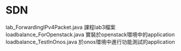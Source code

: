 # SDN
lab_ForwardingIPv4Packet.java     課程lab3檔案
loadbalance_ForOpenstack.java     實裝於openstack環境中的application
loadbalance_TestInOnos.java       於onos環境中進行功能測試的application

